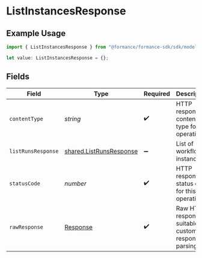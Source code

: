 # ListInstancesResponse

## Example Usage

```typescript
import { ListInstancesResponse } from "@formance/formance-sdk/sdk/models/operations";

let value: ListInstancesResponse = {};
```

## Fields

| Field                                                                     | Type                                                                      | Required                                                                  | Description                                                               |
| ------------------------------------------------------------------------- | ------------------------------------------------------------------------- | ------------------------------------------------------------------------- | ------------------------------------------------------------------------- |
| `contentType`                                                             | *string*                                                                  | :heavy_check_mark:                                                        | HTTP response content type for this operation                             |
| `listRunsResponse`                                                        | [shared.ListRunsResponse](../../../sdk/models/shared/listrunsresponse.md) | :heavy_minus_sign:                                                        | List of workflow instances                                                |
| `statusCode`                                                              | *number*                                                                  | :heavy_check_mark:                                                        | HTTP response status code for this operation                              |
| `rawResponse`                                                             | [Response](https://developer.mozilla.org/en-US/docs/Web/API/Response)     | :heavy_check_mark:                                                        | Raw HTTP response; suitable for custom response parsing                   |